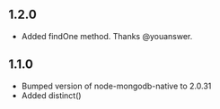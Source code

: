 1.2.0 
-----------------
- Added findOne method. Thanks @youanswer.

1.1.0
-----------------
- Bumped version of node-mongodb-native to 2.0.31
- Added distinct()
